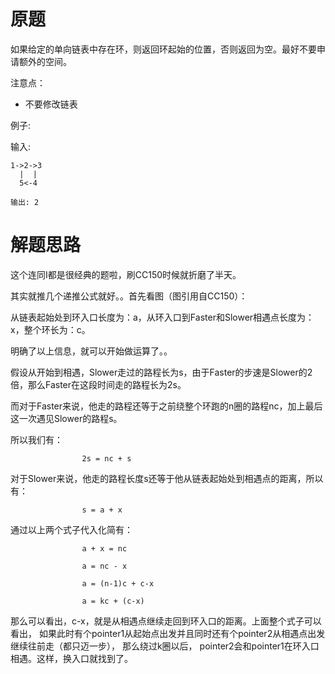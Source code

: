 # 原题
如果给定的单向链表中存在环，则返回环起始的位置，否则返回为空。最好不要申请额外的空间。

注意点：

  - 不要修改链表

例子:

输入:

```
1->2->3
  |  |
  5<-4
  
输出: 2
```

# 解题思路
这个连同I都是很经典的题啦，刷CC150时候就折磨了半天。

其实就推几个递推公式就好。。首先看图（图引用自CC150）：

 

从链表起始处到环入口长度为：a，从环入口到Faster和Slower相遇点长度为：x，整个环长为：c。

明确了以上信息，就可以开始做运算了。。

 

假设从开始到相遇，Slower走过的路程长为s，由于Faster的步速是Slower的2倍，那么Faster在这段时间走的路程长为2s。

而对于Faster来说，他走的路程还等于之前绕整个环跑的n圈的路程nc，加上最后这一次遇见Slower的路程s。

所以我们有：

                    2s = nc + s 

对于Slower来说，他走的路程长度s还等于他从链表起始处到相遇点的距离，所以有：

                    s = a + x 

 通过以上两个式子代入化简有：

                    a + x = nc

                    a = nc - x

                    a = (n-1)c + c-x

                    a = kc + (c-x)

那么可以看出，c-x，就是从相遇点继续走回到环入口的距离。上面整个式子可以看出，
如果此时有个pointer1从起始点出发并且同时还有个pointer2从相遇点出发继续往前走（都只迈一步），
那么绕过k圈以后， pointer2会和pointer1在环入口相遇。这样，换入口就找到了。

